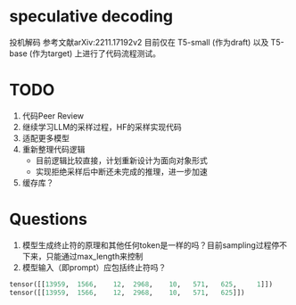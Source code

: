 # speculative decoding
投机解码
参考文献arXiv:2211.17192v2
目前仅在 T5-small (作为draft) 以及 T5-base (作为target) 上进行了代码流程测试。

# TODO
1. 代码Peer Review
2. 继续学习LLM的采样过程，HF的采样实现代码
3. 适配更多模型
4. 重新整理代码逻辑
   - 目前逻辑比较直接，计划重新设计为面向对象形式
   - 实现拒绝采样后中断还未完成的推理，进一步加速
5. 缓存库？


# Questions
1. 模型生成终止符的原理和其他任何token是一样的吗？目前sampling过程停不下来，只能通过max_length来控制
2. 模型输入（即prompt）应包括终止符吗？
```python
tensor([[13959,  1566,    12,  2968,    10,   571,   625,     1]])
tensor([[13959,  1566,    12,  2968,    10,   571,   625]])
```